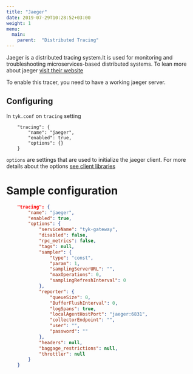```yaml
---
title: "Jaeger"
date: 2019-07-29T10:28:52+03:00
weight: 1
menu: 
  main:
    parent:  "Distributed Tracing"
---
```


Jaeger is a distributed tracing system.It is used for monitoring and troubleshooting microservices-based distributed systems. To lean more about jaeger [visit their website](https://www.jaegertracing.io/)


To enable this tracer, you need to have a working jaeger server.

## Configuring

In `tyk.conf` on `tracing` setting

```
    "tracing": {
        "name": "jaeger",
        "enabled": true,
        "options": {}
    }
```

`options` are settings that are used to initialize the jaeger client. For more details about the options [see client libraries](https://www.jaegertracing.io/docs/1.11/client-libraries/)

# Sample configuration

```json
    "tracing": {
        "name": "jaeger",
        "enabled": true,
        "options": {
            "serviceName": "tyk-gateway",
            "disabled": false,
            "rpc_metrics": false,
            "tags": null,
            "sampler": {
                "type": "const",
                "param": 1,
                "samplingServerURL": "",
                "maxOperations": 0,
                "samplingRefreshInterval": 0
            },
            "reporter": {
                "queueSize": 0,
                "BufferFlushInterval": 0,
                "logSpans": true,
                "localAgentHostPort": "jaeger:6831",
                "collectorEndpoint": "",
                "user": "",
                "password": ""
            },
            "headers": null,
            "baggage_restrictions": null,
            "throttler": null
        }
    }
```
